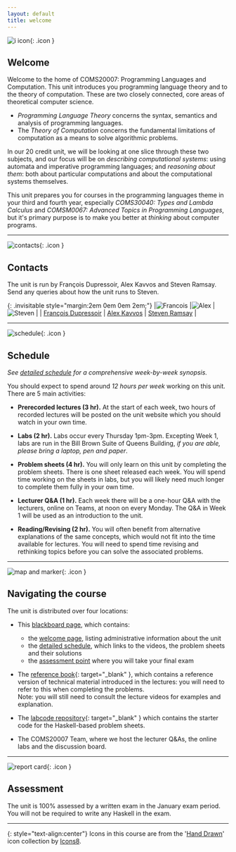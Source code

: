```yaml
---
layout: default
title: welcome
---
```


![i icon](assets/icons8-info-100.png){: .icon }
## Welcome

Welcome to the home of COMS20007: Programming Languages and Computation.  This unit introduces you programming language theory and to the theory of computation.  These are two closely connected, core areas of theoretical computer science.

* *Programming Language Theory* concerns the syntax, semantics and analysis of programming languages.
* The *Theory of Computation* concerns the fundamental limitations of computation as a means to solve algorithmic problems.

In our 20 credit unit, we will be looking at one slice through these two subjects, and our focus will be on *describing computational systems*: using automata and imperative programming languages; and *reasoning about them*: both about particular computations and about the computational systems themselves.  

This unit prepares you for courses in the programming languages theme in your third and fourth year, especially *COMS30040: Types and Lambda Calculus* and *COMSM0067: Advanced Topics in Programming Languages*, but it's primary purpose is to make you better at *thinking* about computer programs.

* * *

![contacts](assets/icons8-smartphone-tablet-100.png){: .icon }
## Contacts

The unit is run by François Dupressoir, Alex Kavvos and Steven Ramsay.  Send any queries about how the unit runs to Steven.

{: .invisitable style="margin:2em 0em 0em 2em;"}
|![Francois](Francois.jpg) |![Alex](Alex.jpg) |![Steven](wbc.jpg)  |
| [François Dupressoir][1] | [Alex Kavvos][2] | [Steven Ramsay][3] |

[1]: https://fdupress.net/
[2]: https://www.lambdabetaeta.eu
[3]: https://stersay.github.io


* * *

![schedule](assets/icons8-schedule-100.png){: .icon }
## Schedule

*See [detailed schedule](schedule.html) for a comprehensive week-by-week synopsis.*

You should expect to spend around *12 hours per week* working on this unit.  There are 5 main activities:

  * __Prerecorded lectures (3 hr).__ At the start of each week, two hours of recorded lectures will be posted on the unit website which you should watch in your own time.

  * __Labs (2 hr).__  Labs occur every Thursday 1pm-3pm.  Excepting Week 1, labs are run in the Bill Brown Suite of Queens Building, *if you are able, please bring a laptop, pen and paper*.

  * __Problem sheets (4 hr).__ You will only learn on this unit by completing the problem sheets.  There is one sheet released each week.  You will spend time working on the sheets in labs, but you will likely need much longer to complete them fully in your own time.

  * __Lecturer Q&A (1 hr).__ Each week there will be a one-hour Q&A with the lecturers, online on Teams, at noon on every Monday.  The Q&A in Week 1 will be used as an introduction to the unit.

  * __Reading/Revising (2 hr).__  You will often benefit from alternative explanations of the same concepts, which would not fit into the time available for lectures.  You will need to spend time revising and rethinking topics before you can solve the associated problems.



* * *

![map and marker](assets/icons8-map-marker-100.png){: .icon }
## Navigating the course

The unit is distributed over four locations:

* This [blackboard page][bb], which contains:
    - the [welcome page](welcome.html), listing administrative information about the unit
    - the [detailed schedule](schedule.html), which links to the videos, the problem sheets and their solutions
    - the [assessment point](https://www.ole.bris.ac.uk/webapps/blackboard/content/listContent.jsp?course_id=_247719_1&content_id=_5949098_1&mode=reset) where you will take your final exam

* The [reference book][rf]{: target="_blank" }, which contains a reference version of technical material introduced in the lectures: you will need to refer to this when completing the problems.  
  Note: you will still need to consult the lecture videos for examples and explanation.

* The [labcode repository][lc]{: target="_blank" } which contains the starter code for the Haskell-based problem sheets.

* The COMS20007 Team, where we host the lecturer Q&As, the online labs and the discussion board.

[bb]: https://www.ole.bris.ac.uk/auth-saml/saml/login?apId=_183_1&redirectUrl=https%3A%2F%2Fwww.ole.bris.ac.uk%2Fwebapps%2Fblackboard%2Fexecute%2FcourseMain%3Fcourse_id%3D_247719_1
[rf]: https://uob-coms20007.github.io/reference/
[lc]: https://github.com/uob-coms20007/labcode

* * *

![report card](assets/icons8-report-card-100.png){: .icon } 
## Assessment

The unit is 100% assessed by a written exam in the January exam period.  You will not be required to write any Haskell in the exam.

* * *

{: style="text-align:center"}
Icons in this course are from the '[Hand Drawn](https://icons8.com/icons/carbon-copy)' icon collection by [Icons8](https://icons8.com/).